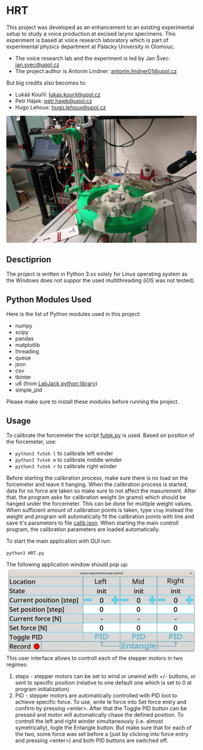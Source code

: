 # HRT
This project was developed as an enhancement to an existing experimental setup to study a voice production at excised larynx specimens. This experiment is based at voice research laboratory which is part of experimental physics department at Palacky University in Olomouc. 

 - The voice research lab and the experiment is led by Jan Švec: jan.svec@upol.cz
 - The project author is Antonín Lindner: antonin.lindner01@upol.cz 
 
But big credits also becomes to:
 - Lukáš Kouřil: lukas.kouril@upol.cz
 - Petr Hájek: petr.hajek@upol.cz
 - Hugo Lehoux: hugo.lehoux@upol.cz

![Experimental Setup](img/setup.jpg)
## Desctiprion
The project is written in Python 3.xx solely for Linux operating system as the Windows does not suppor the used multithreading (iOS was not tested).

## Python Modules Used
Here is the list of Python modules used in this project:
 - numpy
 - scipy
 - pandas
 - matplotlib
 - threading
 - queue
 - json
 - csv
 - tkinter
 - u6 (from [LabJack python library](https://github.com/labjack/LabJackPython))
 - simple_pid

Please make sure to install these modules before running the project.

## Usage
To calibrate the forcemeter the script [futek.py](futek.py) is used.
Based on position of the forcemeter, use:

- `python3 futek l` to calibrate left winder
- `python3 futek m` to calibrate middle winder
- `python3 futek r` to calibrate right winder

Before starting the calibration process, make sure there is no load on the forcemeter and leave it hanging. When the calibration process is started, data for no force are taken so make sure to not affect the masurement. After that, the program asks for calibration weight (in grams) which should be hanged under the forcemeter. This can be done for multiple weight values. When sufficient amount of calibration points is taken, type `stop` instead the weight and program will automatically fit the calibration points with line and save it's parameters to file [calib.json](calib.json). When starting the main controll program, the calibration parameters are loaded automatically.

To start the main application with GUI run:

`python3 HRT.py`

The following application window should pop up:
![GUI](img/gui.png)
This user interface allows to controll each of the stepper motors in two regimes:
1. steps - stepper motors can be set to wind or unwind with +/- buttons, or sent to specific position (relative to one default one which is set to 0 at program initialization)
2. PID - stepper motors are automatically controlled with PID loot to achieve specific force. To use, write te force into Set force entry and confirm by pressing <enter\>. After that the Toggle PID button can be pressed and motor will automatically chase the defined position. To controll the left and right winder simultaneously (i.e. almost symetrically), togle the Entangle button. But make sure that for each of the two, some force was set before a (just by clicking into force entry and pressing <enter\>) and both PID buttons are switched off.
